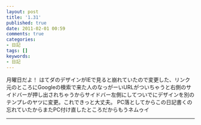```yaml
---
layout: post
title: '1.31'
published: true
date: 2011-02-01 00:59
comments: true
categories:
- 日記
tags: []
keywords:
- 日記
---
```

月曜日だよ！
はてダのデザインがIEで見ると崩れていたので変更した、リンク元のところにGoogleの検索で来た人のなっがーいURLがついちゃうと右側のサイドバーが押し出されちゃうからサイドバー左側にしてついでにデザインを別のテンプレのヤツに変更。これできっと大丈夫。
PC落としてからこの日記書くの忘れていたからまたPC付け直したところだからもうネムゥイ

---

